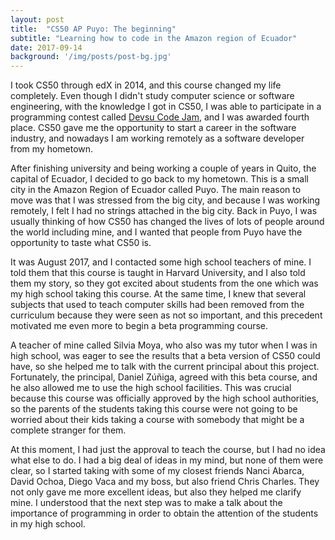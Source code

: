 ```yaml
---
layout: post
title:  "CS50 AP Puyo: The beginning"
subtitle: "Learning how to code in the Amazon region of Ecuador"
date: 2017-09-14
background: '/img/posts/post-bg.jpg'
---
```


I took CS50 through edX in 2014, and this course changed my life completely.
Even though I didn't study computer science or software engineering, with
the knowledge I got in CS50, I was able to participate in a programming
contest called <a href="https://www.devsucodejam.com/" target="_blank">Devsu Code Jam</a>,
and I was awarded fourth place. CS50 gave me the opportunity to start a career
in the software industry, and nowadays I am working remotely as a software developer
from my hometown.

After finishing university and being working a couple of years
in Quito, the capital of Ecuador, I decided to go back to my hometown.
This is a small city in the Amazon Region of Ecuador called Puyo.
The main reason to move was that I was stressed from the big city, and
because I was working remotely, I felt I had no strings attached in the big city.
Back in Puyo, I was usually thinking of how CS50 has changed the lives of lots
of people around the world including mine, and I wanted that people from Puyo have
the opportunity to taste what CS50 is.

It was August 2017, and I contacted some high school teachers of mine. I told them that
this course is taught in Harvard University, and I also told them my story, so
they got excited about students from the one which was my high school
taking this course. At the same time, I knew that several subjects that used to teach
computer skills had been removed from the curriculum because they were seen as not
so important, and this precedent motivated me even more to begin a beta programming course.

A teacher of mine called Silvia Moya, who also was my tutor when I was in high school, was eager to see
the results that a beta version of CS50 could have, so she helped me to talk with the current principal about
this project. Fortunately, the principal, Daniel Zúñiga, agreed with this beta course, and he also
allowed me to use the high school facilities. This was crucial because this course was officially
approved by the high school authorities, so the parents of the students taking this course were
not going to be worried about their kids taking a course with somebody that might be a complete stranger
for them.

At this moment, I had just the approval to teach the course, but I had no idea what else to do.
I had a big deal of ideas in my mind, but none of them were clear, so I started taking with some
of my closest friends Nanci Abarca, David Ochoa, Diego Vaca and my boss, but also friend Chris Charles.
They not only gave me more excellent ideas, but also they helped me clarify mine. I understood that
the next step was to make a talk about the importance of programming in order to obtain the attention
of the students in my high school.
